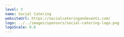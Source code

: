 ```yaml
---
level: 3
name: Social Catering
websiteUrl: https://socialcateringandevents.com/
logo: ../../images/sponsors/social-catering-logo.png
logoScale: 0.6
---
```

